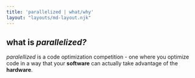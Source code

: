 ```yaml
---
title: 'parallelized | what/why'
layout: "layouts/md-layout.njk"
---
```

## what is _parallelized?_

*paralellized* is a code optimization competition - one where you optimize code in a way that your **software** can actually take advantage of the **hardware**.
